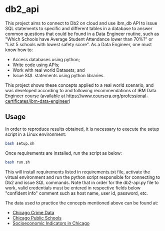# db2_api

This project aims to connect to Db2 on cloud and use ibm_db API to issue SQL statements to specific and different tables in a database to answer common questions that could be found in a Data Engineer routine, such as "Which Schools have Average Student Attendance lower than 70%?" or "List 5 schools with lowest safety score". As a Data Engineer, one must know how to:

- Access databases using python;
- Write code using APIs;
- Work with real world Datasets; and
- Issue SQL statements using python libraries.

This project shows these concepts applied to a real world scenario, and was developed according to and following recommendations of IBM Data Engineer course (available at https://www.coursera.org/professional-certificates/ibm-data-engineer)

## Usage

In order to reproduce results obtained, it is necessary to execute the setup script in a Linux environment:

```bash
bash setup.sh
```

Once requirements are installed, run the script as below:

```bash
bash run.sh
```

This will install requirements listed in requirements.txt file, activate the virtual environment and run the python script responsible for connecting to Db2 and issue SQL commands. Note that in order for the db2-api.py file to work, valid credentials must be entered in respective fields below "confident info" comment such as host name, user id, password, etc.

The data used to practice the concepts mentioned above can be found at:

- [Chicago Crime Data](https://data.cityofchicago.org/Public-Safety/Crimes-2001-to-Present/ijzp-q8t2?utm_medium=Exinfluencer&utm_source=Exinfluencer&utm_content=000026UJ&utm_term=10006555&utm_id=NA-SkillsNetwork-Channel-SkillsNetworkCoursesIBMDeveloperSkillsNetworkDB0201ENSkillsNetwork20127838-2022-01-01)
- [Chicago Public Schools](https://data.cityofchicago.org/Education/Chicago-Public-Schools-Progress-Report-Cards-2011-/9xs2-f89t?utm_medium=Exinfluencer&utm_source=Exinfluencer&utm_content=000026UJ&utm_term=10006555&utm_id=NA-SkillsNetwork-Channel-SkillsNetworkCoursesIBMDeveloperSkillsNetworkDB0201ENSkillsNetwork20127838-2022-01-01)
- [Socioeconomic Indicators in Chicago](https://data.cityofchicago.org/Health-Human-Services/Census-Data-Selected-socioeconomic-indicators-in-C/kn9c-c2s2?utm_medium=Exinfluencer&utm_source=Exinfluencer&utm_content=000026UJ&utm_term=10006555&utm_id=NA-SkillsNetwork-Channel-SkillsNetworkCoursesIBMDeveloperSkillsNetworkDB0201ENSkillsNetwork20127838-2022-01-01)
